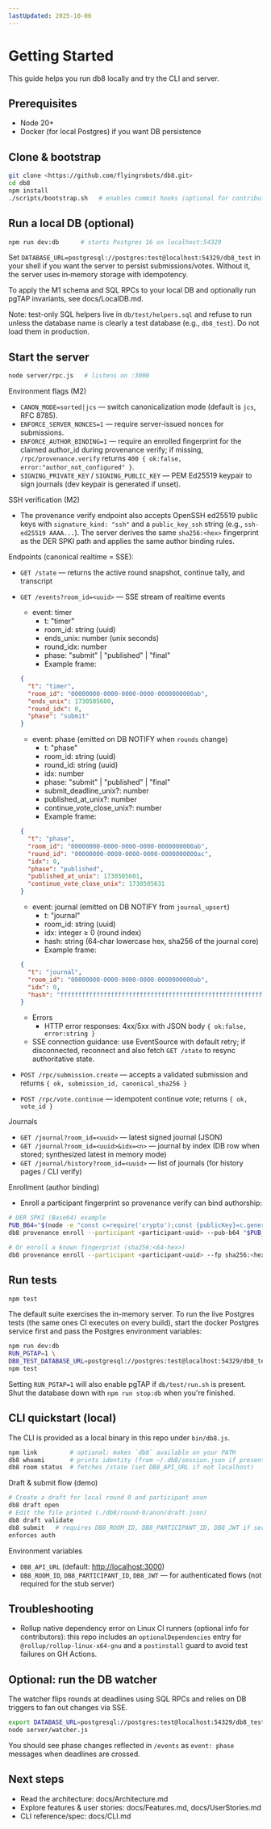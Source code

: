 ```yaml
---
lastUpdated: 2025-10-06
---
```


# Getting Started

This guide helps you run db8 locally and try the CLI and server.

## Prerequisites

- Node 20+
- Docker (for local Postgres) if you want DB persistence

## Clone & bootstrap

```bash
git clone <https://github.com/flyingrobots/db8.git>
cd db8
npm install
./scripts/bootstrap.sh   # enables commit hooks (optional for contributors)
```

## Run a local DB (optional)

```bash
npm run dev:db      # starts Postgres 16 on localhost:54329
```

Set `DATABASE_URL=postgresql://postgres:test@localhost:54329/db8_test`
in your shell
if you want the server to persist submissions/votes. Without it, the server uses
in‑memory storage with idempotency.

To apply the M1 schema and SQL RPCs to your local DB and optionally run pgTAP
invariants, see docs/LocalDB.md.

Note: test-only SQL helpers live in `db/test/helpers.sql` and refuse to run
unless the database name is clearly a test database (e.g., `db8_test`). Do not
load them in production.

## Start the server

```bash
node server/rpc.js   # listens on :3000
```

Environment flags (M2)

- `CANON_MODE=sorted|jcs` — switch canonicalization mode (default is `jcs`, RFC 8785).
- `ENFORCE_SERVER_NONCES=1` — require server-issued nonces for submissions.
- `ENFORCE_AUTHOR_BINDING=1` — require an enrolled fingerprint for the claimed author_id during provenance verify;
  if missing, `/rpc/provenance.verify` returns `400 { ok:false, error:"author_not_configured" }`.
- `SIGNING_PRIVATE_KEY` / `SIGNING_PUBLIC_KEY` — PEM Ed25519 keypair to sign
  journals (dev keypair is generated if unset).

SSH verification (M2)

- The provenance verify endpoint also accepts OpenSSH ed25519 public keys with `signature_kind: "ssh"` and a
  `public_key_ssh` string (e.g., `ssh-ed25519 AAAA...`). The server derives the same `sha256:<hex>` fingerprint
  as the DER SPKI path and applies the same author binding rules.

Endpoints (canonical realtime = SSE):

- `GET /state` — returns the active round snapshot, continue tally, and transcript
- `GET /events?room_id=<uuid>` — SSE stream of realtime events
  - event: timer
    - t: "timer"
    - room_id: string (uuid)
    - ends_unix: number (unix seconds)
    - round_idx: number
    - phase: "submit" | "published" | "final"
    - Example frame:

  ```json
  {
    "t": "timer",
    "room_id": "00000000-0000-0000-0000-0000000000ab",
    "ends_unix": 1730505600,
    "round_idx": 0,
    "phase": "submit"
  }
  ```

  - event: phase (emitted on DB NOTIFY when `rounds` change)
    - t: "phase"
    - room_id: string (uuid)
    - round_id: string (uuid)
    - idx: number
    - phase: "submit" | "published" | "final"
    - submit_deadline_unix?: number
    - published_at_unix?: number
    - continue_vote_close_unix?: number
    - Example frame:

  ```json
  {
    "t": "phase",
    "room_id": "00000000-0000-0000-0000-0000000000ab",
    "round_id": "00000000-0000-0000-0000-0000000000ac",
    "idx": 0,
    "phase": "published",
    "published_at_unix": 1730505601,
    "continue_vote_close_unix": 1730505631
  }
  ```

  - event: journal (emitted on DB NOTIFY from `journal_upsert`)
    - t: "journal"
    - room_id: string (uuid)
    - idx: integer ≥ 0 (round index)
    - hash: string (64‑char lowercase hex, sha256 of the journal core)
    - Example frame:

  ```json
  {
    "t": "journal",
    "room_id": "00000000-0000-0000-0000-0000000000ab",
    "idx": 0,
    "hash": "ffffffffffffffffffffffffffffffffffffffffffffffffffffffffffffffff"
  }
  ```

  - Errors
    - HTTP error responses: 4xx/5xx with JSON body `{ ok:false, error:string }`
  - SSE connection guidance: use EventSource with default retry;
    if disconnected, reconnect and also fetch `GET /state` to resync
    authoritative state.

- `POST /rpc/submission.create` — accepts a validated submission and returns `{
ok, submission_id, canonical_sha256 }`
- `POST /rpc/vote.continue` — idempotent continue vote; returns `{ ok, vote_id
}`

Journals

- `GET /journal?room_id=<uuid>` — latest signed journal (JSON)
- `GET /journal?room_id=<uuid>&idx=<n>` — journal by index (DB row when stored;
  synthesized latest in memory mode)
- `GET /journal/history?room_id=<uuid>` — list of journals (for history pages / CLI verify)

Enrollment (author binding)

- Enroll a participant fingerprint so provenance verify can bind authorship:

```bash
# DER SPKI (Base64) example
PUB_B64="$(node -e "const c=require('crypto');const {publicKey}=c.generateKeyPairSync('ed25519');console.log(Buffer.from(publicKey.export({format:'der',type:'spki'})).toString('base64'))")"
db8 provenance enroll --participant <participant-uuid> --pub-b64 "$PUB_B64"

# Or enroll a known fingerprint (sha256:<64-hex>)
db8 provenance enroll --participant <participant-uuid> --fp sha256:<hex>
```

## Run tests

```bash
npm test
```

The default suite exercises the in-memory server. To run the live Postgres tests
(the same ones CI executes on every build), start the docker Postgres service
first and pass the Postgres environment variables:

```bash
npm run dev:db
RUN_PGTAP=1 \
DB8_TEST_DATABASE_URL=postgresql://postgres:test@localhost:54329/db8_test \
npm test
```

Setting `RUN_PGTAP=1` will also enable pgTAP if `db/test/run.sh` is present.
Shut the database down with `npm run stop:db` when you're finished.

## CLI quickstart (local)

The CLI is provided as a local binary in this repo under `bin/db8.js`.

```bash
npm link         # optional: makes `db8` available on your PATH
db8 whoami       # prints identity (from ~/.db8/session.json if present)
db8 room status  # fetches /state (set DB8_API_URL if not localhost)
```

Draft & submit flow (demo)

```bash
# Create a draft for local round 0 and participant anon
db8 draft open
# Edit the file printed (./db8/round-0/anon/draft.json)
db8 draft validate
db8 submit   # requires DB8_ROOM_ID, DB8_PARTICIPANT_ID, DB8_JWT if server
enforces auth
```

Environment variables

- `DB8_API_URL` (default: <http://localhost:3000>)
- `DB8_ROOM_ID`, `DB8_PARTICIPANT_ID`, `DB8_JWT` — for authenticated flows (not
  required for the stub server)

## Troubleshooting

- Rollup native dependency error on Linux CI runners (optional info for
  contributors): this repo includes an `optionalDependencies` entry for
  `@rollup/rollup-linux-x64-gnu` and a `postinstall` guard to avoid test
  failures on GH Actions.

## Optional: run the DB watcher

The watcher flips rounds at deadlines using SQL RPCs and relies on DB triggers
to fan out changes via SSE.

```bash
export DATABASE_URL=postgresql://postgres:test@localhost:54329/db8_test
node server/watcher.js
```

You should see phase changes reflected in `/events` as `event: phase` messages
when deadlines are crossed.

## Next steps

- Read the architecture: docs/Architecture.md
- Explore features & user stories: docs/Features.md, docs/UserStories.md
- CLI reference/spec: docs/CLI.md
